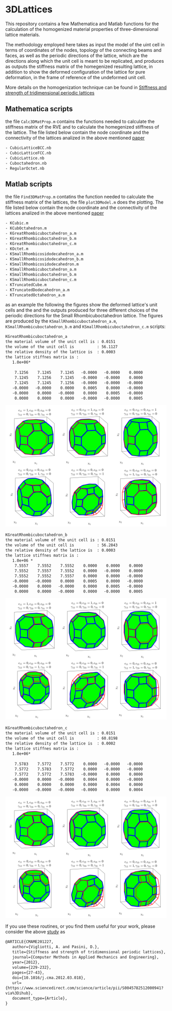 # 3DLattices

This repository contains a few Mathematica and Matlab functions for the calculation of the homogenized material properties of three-dimensional lattice materials.

The methodology employed here takes as input the model of the uint cell in terms of coordinates of the nodes, topology of the connecting beams and faces, as well as the periodic directions of the lattice, which are the directions along which the unit cell is meant to be replicated, and produces as outputs the stiffness matrix of the homegenized resulting lattice, in addition to show the deformed configuration of the lattice for pure deformation, in the frame of reference of the undeformed unit cell.

More details on the homogenization technique can be found in [Stiffness and strength of tridimensional periodic lattices](https://www.sciencedirect.com/science/article/pii/S0045782512000941)

## Mathematica scripts

the file ```Calc3DMatProp.m``` contains the functions needed to calculate the stiffness matrix of the RVE and to calculate the homegenized stiffness of the lattice. 
The file listed below contain the node coordinate and the connectivity of the lattices analized in the above mentioned  [paper](https://www.sciencedirect.com/science/article/pii/S0045782512000941)
```
- CubicLatticeBCC.nb
- CubicLatticeFCC.nb                                                                             
- CubicLattice.nb                                                                                
- Cuboctahedron.nb                                                                               
- RegularOctet.nb  
```

## Matlab scripts

the file ```Find3DMatProp.m``` contatins the function needed to calculate the stiffness matrix of the lattices, the file ```plot3DModel.m``` does the plotting. 
The file listed below contain the node coordinate and the connectivity of the lattices analized in the above mentioned [paper](https://www.sciencedirect.com/science/article/pii/S0045782512000941)
```
- KCubic.m
- KCubOctahedron.m
- KGreatRhombicuboctahedron_a.m
- KGreatRhombicuboctahedron_b.m
- KGreatRhombicuboctahedron_c.m
- KOctet.m
- KSmallRhombicosidodecahedron_a.m
- KSmallRhombicosidodecahedron_b.m
- KSmallRhombicosidodecahedron.m
- KSmallRhombicuboctahedron_a.m
- KSmallRhombicuboctahedron_b.m
- KSmallRhombicuboctahedron_c.m
- KTruncatedCube.m
- KTruncatedDodecahedron_a.m
- KTruncatedOctahedron_a.m
```

as an example the following the figures show the deformed lattice's unit cells and the and the outputs produced for three different choices of the periodic directions for the Small Rhombicuboctahedron lattice. The figures are produced by the ```KSmallRhombicuboctahedron_a.m```, ```KSmallRhombicuboctahedron_b.m``` and ```KSmallRhombicuboctahedron_c.m``` scripts:

```
KGreatRhombicuboctahedron_a
the material volume of the unit cell is : 0.0151
the volume of the unit cell is          : 56.1127
the relative density of the lattice is  : 0.0003
the lattice stiffnes matrix is : 
   1.0e+06*

    7.1256    7.1245    7.1245   -0.0000   -0.0000    0.0000
    7.1245    7.1256    7.1245   -0.0000   -0.0000    0.0000
    7.1245    7.1245    7.1256   -0.0000   -0.0000   -0.0000
   -0.0000   -0.0000    0.0000    0.0005    0.0000   -0.0000
   -0.0000    0.0000   -0.0000    0.0000    0.0005   -0.0000
    0.0000    0.0000    0.0000   -0.0000   -0.0000    0.0005
```
![KGreatRhombicuboctahedron_a](https://github.com/avigliotti/3DLattices/blob/master/figures/KGreatRhombicuboctahedron_a.png)

```
KGreatRhombicuboctahedron_b
the material volume of the unit cell is : 0.0151
the volume of the unit cell is          : 56.2843
the relative density of the lattice is  : 0.0003
the lattice stiffnes matrix is : 
   1.0e+06 *
    7.5557    7.5552    7.5552    0.0000    0.0000    0.0000
    7.5552    7.5557    7.5552    0.0000   -0.0000    0.0000
    7.5552    7.5552    7.5557    0.0000    0.0000   -0.0000
   -0.0000   -0.0000    0.0000    0.0005    0.0000   -0.0000
   -0.0000    0.0000   -0.0000    0.0000    0.0005   -0.0000
    0.0000    0.0000   -0.0000    0.0000   -0.0000    0.0005
```
![KGreatRhombicuboctahedron_b](https://github.com/avigliotti/3DLattices/blob/master/figures/KGreatRhombicuboctahedron_b.png)

```
KGreatRhombicuboctahedron_c
the material volume of the unit cell is : 0.0151
the volume of the unit cell is          : 60.8198
the relative density of the lattice is  : 0.0002
the lattice stiffnes matrix is : 
   1.0e+06*

    7.5783    7.5772    7.5772    0.0000   -0.0000   -0.0000
    7.5772    7.5783    7.5772    0.0000   -0.0000   -0.0000
    7.5772    7.5772    7.5783   -0.0000    0.0000    0.0000
   -0.0000    0.0000   -0.0000    0.0004    0.0000   -0.0000
    0.0000    0.0000    0.0000    0.0000    0.0004    0.0000
   -0.0000   -0.0000   -0.0000   -0.0000    0.0000    0.0004
```   
![KGreatRhombicuboctahedron_c](https://github.com/avigliotti/3DLattices/blob/master/figures/KGreatRhombicuboctahedron_c.png)


If you use these routines, or you find them useful for your work, please consider the above [study](https://www.sciencedirect.com/science/article/pii/S0045782512000941) as 

```
@ARTICLE{CMAME201227,
   author={Vigliotti, A. and Pasini, D.}, 
   title={Stiffness and strength of tridimensional periodic lattices},
   journal={Computer Methods in Applied Mechanics and Engineering},
   year={2012},
   volume={229-232},
   pages={27-43},
   doi={10.1016/j.cma.2012.03.018},
   url={https://www.sciencedirect.com/science/article/pii/S0045782512000941?via%3Dihub},
   document_type={Article},
}

```
